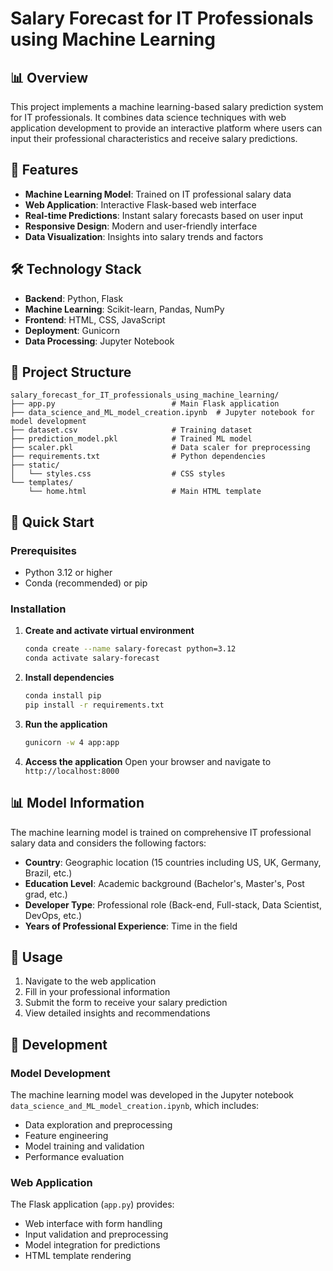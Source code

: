 # Salary Forecast for IT Professionals using Machine Learning

## 📊 Overview

This project implements a machine learning-based salary prediction system for IT professionals. It combines data science techniques with web application development to provide an interactive platform where users can input their professional characteristics and receive salary predictions.

## 🚀 Features

- **Machine Learning Model**: Trained on IT professional salary data
- **Web Application**: Interactive Flask-based web interface
- **Real-time Predictions**: Instant salary forecasts based on user input
- **Responsive Design**: Modern and user-friendly interface
- **Data Visualization**: Insights into salary trends and factors

## 🛠️ Technology Stack

- **Backend**: Python, Flask
- **Machine Learning**: Scikit-learn, Pandas, NumPy
- **Frontend**: HTML, CSS, JavaScript
- **Deployment**: Gunicorn
- **Data Processing**: Jupyter Notebook

## 📁 Project Structure

```
salary_forecast_for_IT_professionals_using_machine_learning/
├── app.py                          # Main Flask application
├── data_science_and_ML_model_creation.ipynb  # Jupyter notebook for model development
├── dataset.csv                     # Training dataset
├── prediction_model.pkl            # Trained ML model
├── scaler.pkl                      # Data scaler for preprocessing
├── requirements.txt                # Python dependencies
├── static/
│   └── styles.css                  # CSS styles
└── templates/
    └── home.html                   # Main HTML template
```

## 🚀 Quick Start

### Prerequisites

- Python 3.12 or higher
- Conda (recommended) or pip

### Installation

1. **Create and activate virtual environment**
   ```bash
   conda create --name salary-forecast python=3.12
   conda activate salary-forecast
   ```

2. **Install dependencies**
   ```bash
   conda install pip
   pip install -r requirements.txt
   ```

3. **Run the application**
   ```bash
   gunicorn -w 4 app:app
   ```

4. **Access the application**
   Open your browser and navigate to `http://localhost:8000`

## 📊 Model Information

The machine learning model is trained on comprehensive IT professional salary data and considers the following factors:

- **Country**: Geographic location (15 countries including US, UK, Germany, Brazil, etc.)
- **Education Level**: Academic background (Bachelor's, Master's, Post grad, etc.)
- **Developer Type**: Professional role (Back-end, Full-stack, Data Scientist, DevOps, etc.)
- **Years of Professional Experience**: Time in the field

## 🎯 Usage

1. Navigate to the web application
2. Fill in your professional information
3. Submit the form to receive your salary prediction
4. View detailed insights and recommendations

## 🔧 Development

### Model Development
The machine learning model was developed in the Jupyter notebook `data_science_and_ML_model_creation.ipynb`, which includes:
- Data exploration and preprocessing
- Feature engineering
- Model training and validation
- Performance evaluation

### Web Application
The Flask application (`app.py`) provides:
- Web interface with form handling
- Input validation and preprocessing
- Model integration for predictions
- HTML template rendering